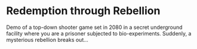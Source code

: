 # Redemption through Rebellion
Demo of a top-down shooter game set in 2080 in a secret underground facility where you are a prisoner subjected to bio-experiments. Suddenly, a mysterious rebellion breaks out...